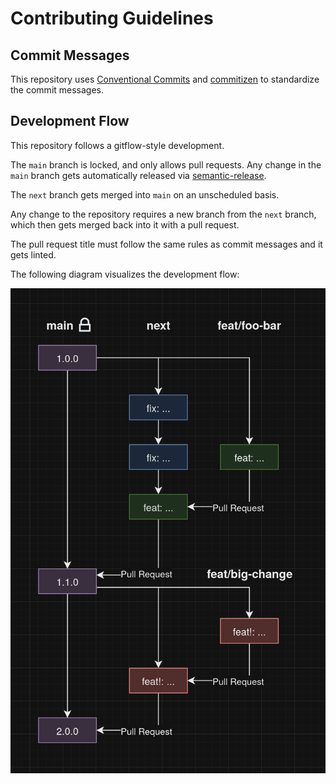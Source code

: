 # Contributing Guidelines

## Commit Messages

This repository uses [Conventional Commits](https://www.conventionalcommits.org/en/v1.0.0/) and [commitizen](https://github.com/commitizen/cz-cli)
to standardize the commit messages.

## Development Flow

This repository follows a gitflow-style development.

The `main` branch is locked, and only allows pull requests.
Any change in the `main` branch gets automatically released via [semantic-release](https://github.com/semantic-release/semantic-release).

The `next` branch gets merged into `main` on an unscheduled basis.

Any change to the repository requires a new branch from the `next` branch, which then gets merged back into it with a pull request.

The pull request title must follow the same rules as commit messages and it gets linted.

The following diagram visualizes the development flow:

![development flow](./.github/development-flow.png)

